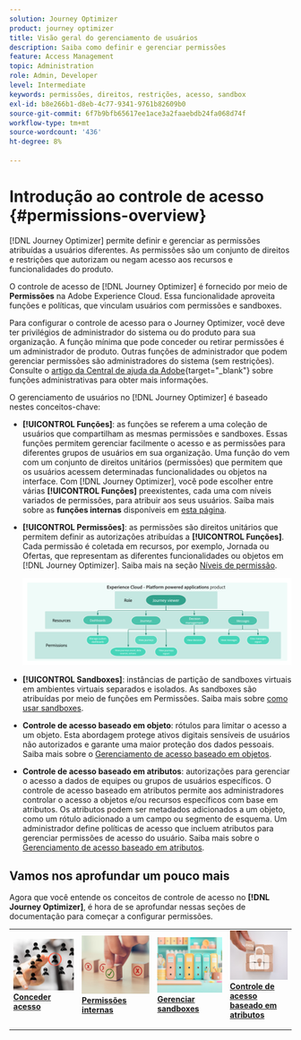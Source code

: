 ```yaml
---
solution: Journey Optimizer
product: journey optimizer
title: Visão geral do gerenciamento de usuários
description: Saiba como definir e gerenciar permissões
feature: Access Management
topic: Administration
role: Admin, Developer
level: Intermediate
keywords: permissões, direitos, restrições, acesso, sandbox
exl-id: b8e266b1-d8eb-4c77-9341-9761b82609b0
source-git-commit: 6f7b9bfb65617ee1ace3a2faaebdb24fa068d74f
workflow-type: tm+mt
source-wordcount: '436'
ht-degree: 8%

---
```


# Introdução ao controle de acesso {#permissions-overview}

[!DNL Journey Optimizer] permite definir e gerenciar as permissões atribuídas a usuários diferentes. As permissões são um conjunto de direitos e restrições que autorizam ou negam acesso aos recursos e funcionalidades do produto.

O controle de acesso de [!DNL Journey Optimizer] é fornecido por meio de **Permissões** na Adobe Experience Cloud. Essa funcionalidade aproveita funções e políticas, que vinculam usuários com permissões e sandboxes.

Para configurar o controle de acesso para o Journey Optimizer, você deve ter privilégios de administrador do sistema ou do produto para sua organização. A função mínima que pode conceder ou retirar permissões é um administrador de produto. Outras funções de administrador que podem gerenciar permissões são administradores do sistema (sem restrições). Consulte o [artigo da Central de ajuda da Adobe](https://helpx.adobe.com/br/enterprise/using/admin-roles.html){target="_blank"} sobre funções administrativas para obter mais informações.

<!-- A high-level workflow for gaining and assigning access permissions can be summarized as follows:

* After licensing [!DNL Journey Optimizer], an email is sent to the administrator specified during licensing.
* The administrator logs in to Adobe Admin Console and selects [!DNL Journey Optimizer] from the list of products on the overview page.
* To grant access to [!DNL Journey Optimizer], it is recommended that the administrator add users to the default product profile
* In Experience Platform Permissions, the administrator can create new roles or edit the permissions and users for any existing roles.
* When creating or editing a role, the administrator adds users to the role using the users tab, and grants permissions to these users (such as "Read Datasets" or "Manage Schemas") by editing the role's permissions. Similarly, the administrator can assign access to sandboxes using the same editing option.
* When users log in to the Journey Optimizer user interface, their access to capabilities is driven by the permissions that have been granted to them from the previous step. For example, if a user does not have the View Datasets permission, the Datasets tab in the side menu will not be visible to that user.-->


O gerenciamento de usuários no [!DNL Journey Optimizer] é baseado nestes conceitos-chave:

* **[!UICONTROL Funções]**: as funções se referem a uma coleção de usuários que compartilham as mesmas permissões e sandboxes. Essas funções permitem gerenciar facilmente o acesso e as permissões para diferentes grupos de usuários em sua organização. Uma função do vem com um conjunto de direitos unitários (permissões) que permitem que os usuários acessem determinadas funcionalidades ou objetos na interface.
Com [!DNL Journey Optimizer], você pode escolher entre várias **[!UICONTROL Funções]** preexistentes, cada uma com níveis variados de permissões, para atribuir aos seus usuários. Saiba mais sobre as **funções internas** disponíveis em [esta página](ootb-product-profiles.md).

* **[!UICONTROL Permissões]**: as permissões são direitos unitários que permitem definir as autorizações atribuídas a **[!UICONTROL Funções]**. Cada permissão é coletada em recursos, por exemplo, Jornada ou Ofertas, que representam as diferentes funcionalidades ou objetos em [!DNL Journey Optimizer]. Saiba mais na seção [Níveis de permissão](high-low-permissions.md).

  ![](assets/do-not-localize/permissions_2.png)

* **[!UICONTROL Sandboxes]**: instâncias de partição de sandboxes virtuais em ambientes virtuais separados e isolados. As sandboxes são atribuídas por meio de funções em Permissões. Saiba mais sobre [como usar sandboxes](sandboxes.md).

* **Controle de acesso baseado em objeto**: rótulos para limitar o acesso a um objeto. Esta abordagem protege ativos digitais sensíveis de usuários não autorizados e garante uma maior proteção dos dados pessoais. Saiba mais sobre o [Gerenciamento de acesso baseado em objetos](object-based-access.md).

* **Controle de acesso baseado em atributos**: autorizações para gerenciar o acesso a dados de equipes ou grupos de usuários específicos. O controle de acesso baseado em atributos permite aos administradores controlar o acesso a objetos e/ou recursos específicos com base em atributos. Os atributos podem ser metadados adicionados a um objeto, como um rótulo adicionado a um campo ou segmento de esquema. Um administrador define políticas de acesso que incluem atributos para gerenciar permissões de acesso do usuário. Saiba mais sobre o [Gerenciamento de acesso baseado em atributos](attribute-based-access.md).


## Vamos nos aprofundar um pouco mais

Agora que você entende os conceitos de controle de acesso no **[!DNL Journey Optimizer]**, é hora de se aprofundar nessas seções de documentação para começar a configurar permissões.


<table style="table-layout:fixed"><tr style="border: 0;">
<td>
<a href="permissions.md">
<img alt="Permissões" src="assets/do-not-localize/role.jpg">
</a>
<div>
<a href="permissions.md"><strong>Conceder acesso</strong></a>
</div>
<p>
</td>
<td>
<a href="ootb-permissions.md">
<img alt="Permissões integradas" src="assets/do-not-localize/select.jpg">
</a>
<div>
<a href="ootb-permissions.md"><strong>Permissões internas</strong></a>
</div>
<p>
</td>
<td>
<a href="sandboxes.md">
<img alt="gerenciar sandboxes" src="assets/do-not-localize/sandboxes.jpg">
</a>
<div>
<a href="sandboxes.md"><strong>Gerenciar sandboxes</strong></a>
</div>
<p></td>
<td>
<a href="attribute-based-access.md">
<img alt="Controle de acesso baseado em atributos" src="assets/do-not-localize/data-access.jpeg">
</a>
<div>
<a href="attribute-based-access.md"><strong>Controle de acesso baseado em atributos</strong></a>
</div>
<p>
</td>
</tr></table>